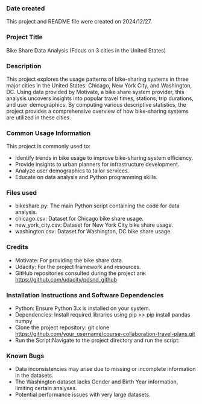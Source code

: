 ### Date created
This project and README file were created on 2024/12/27.

### Project Title
Bike Share Data Analysis (Focus on 3 cities in the United States)

### Description
This project explores the usage patterns of bike-sharing systems in three major cities in the United States: Chicago, New York City, and Washington, DC. Using data provided by Motivate, a bike share system provider, this analysis uncovers insights into popular travel times, stations, trip durations, and user demographics. By computing various descriptive statistics, the project provides a comprehensive overview of how bike-sharing systems are utilized in these cities.

### Common Usage Information
This project is commonly used to:
- Identify trends in bike usage to improve bike-sharing system efficiency.
- Provide insights to urban planners for infrastructure development.
- Analyze user demographics to tailor services.
- Educate on data analysis and Python programming skills.

### Files used
- bikeshare.py: The main Python script containing the code for data analysis.
- chicago.csv: Dataset for Chicago bike share usage.
- new_york_city.csv: Dataset for New York City bike share usage.
- washington.csv: Dataset for Washington, DC bike share usage.

### Credits
- Motivate: For providing the bike share data.
- Udacity: For the project framework and resources.
- GitHub repositories consulted during the project are: https://github.com/udacity/pdsnd_github

### Installation Instructions and Software Dependencies
- Python: Ensure Python 3.x is installed on your system.
- Dependencies: Install required libraries using pip >> pip install pandas numpy
- Clone the project repository: git clone https://github.com/your_username/course-collaboration-travel-plans.git
- Run the Script:Navigate to the project directory and run the script:

### Known Bugs
- Data inconsistencies may arise due to missing or incomplete information in the datasets.
- The Washington dataset lacks Gender and Birth Year information, limiting certain analyses.
- Potential performance issues with very large datasets.